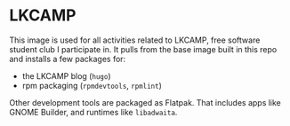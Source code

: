 # LKCAMP

This image is used for all activities related to LKCAMP, free software student
club I participate in. It pulls from the base image built in this repo and
installs a few packages for:

- the LKCAMP blog (`hugo`)
- rpm packaging (`rpmdevtools`, `rpmlint`)

Other development tools are packaged as Flatpak. That includes apps like GNOME
Builder, and runtimes like `libadwaita`.
